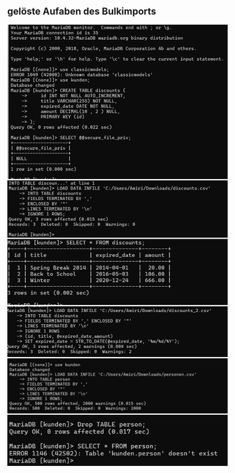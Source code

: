 ## gelöste Aufaben des Bulkimports

![](/subquery_pic/import1.jpg)
![A1](/subquery_pic/discount_import.jpg)
![](/subquery_pic/discount_import2.jpg)
![](/subquery_pic/discount_import3.jpg)
![](/subquery_pic/person_table.jpg)
![](/subquery_pic/delet_person.jpg)
